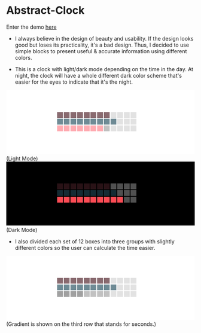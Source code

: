# Abstract-Clock

Enter the demo [here](https://steven-liu48.github.io/Abstract-Clock/)

- I always believe in the design of beauty and usability. If the design looks good but loses its practicality, it's a bad design. Thus, I decided to use simple blocks to present useful & accurate information using different colors.

- This is a clock with light/dark mode depending on the time in the day. At night, the clock will have a whole different dark color scheme that's easier for the eyes to indicate that it's the night.

![alt text](./day.png)
(Light Mode)
![alt text](./night.png)
(Dark Mode)

- I also divided each set of 12 boxes into three groups with slightly different colors so the user can calculate the time easier.

![alt text](./gradient.png)
(Gradient is shown on the third row that stands for seconds.)

